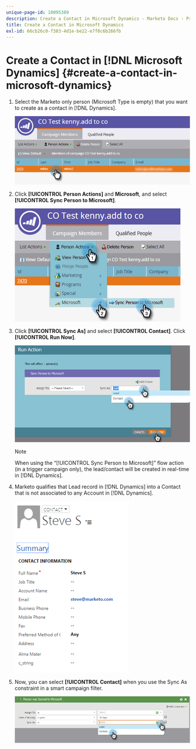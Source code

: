 ```yaml
---
unique-page-id: 10095389
description: Create a Contact in Microsoft Dynamics - Marketo Docs - Product Documentation
title: Create a Contact in Microsoft Dynamics
exl-id: 66cb26c0-f383-4d1e-be22-e7f8c6b266fb
---
```

# Create a Contact in [!DNL Microsoft Dynamics] {#create-a-contact-in-microsoft-dynamics}

1. Select the Marketo only person (Microsoft Type is empty) that you want to create as a contact in [!DNL Dynamics].

   ![](assets/one.png)

1. Click **[!UICONTROL Person Actions]** and **Microsoft**, and select **[!UICONTROL Sync Person to Microsoft]**.

   ![](assets/two.png)

1. Click **[!UICONTROL Sync As]** and select **[!UICONTROL Contact]**. Click **[!UICONTROL Run Now]**.

   ![](assets/three.png)

   >[!NOTE]
   >
   >When using the “[!UICONTROL Sync Person to Microsoft]” flow action (in a trigger campaign only), the lead/contact will be created in real-time in [!DNL Dynamics].

1. Marketo qualifies that Lead record in [!DNL Dynamics] into a Contact that is not associated to any Account in [!DNL Dynamics].

   ![](assets/image2015-10-23-9-3a43-3a33.png)

1. Now, you can select **[!UICONTROL Contact]** when you use the Sync As constraint in a smart campaign filter.

   ![](assets/five.png)
